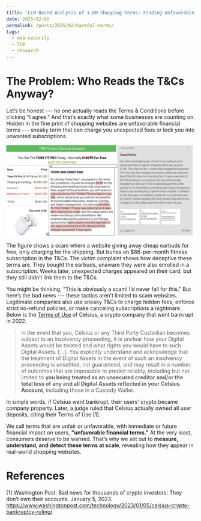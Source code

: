 ```yaml
---
title: 'LLM-Based Analysis of 1.8M Shopping Terms: Finding Unfavorable Terms at Scale'
date: 2025-02-08
permalink: /posts/2025/02/harmful-terms/
tags:
  - web-security
  - llm
  - research
---
```

# The Problem: Who Reads the T&Cs Anyway?

Let’s be honest --- no one actually reads the Terms & Conditions before clicking "I agree." And that’s exactly what some businesses are counting on. Hidden in the fine print of shopping websites are unfavorable financial terms --- sneaky term that can charge you unexpected fees or lock you into unwanted subscriptions.


![Example of social-engineering scam facilitated by unfavorable terms](/images/harmful_terms/scam_example_tone_fit_pro.jpg)

The figure shows a scam where a website giving away cheap earbuds for free, only charging for the shipping. But buries an $86-per-month fitness subscription in the T&Cs. The victim complaint shows how deceptive these terms are. They bought the earbuds, unaware they were also enrolled in a subscription. Weeks later, unexpected charges appeared on their card, but they still didn’t link them to the T&Cs. 

You might be thinking, "This is obviously a scam! I’d never fall for this." But here’s the bad news --- these tactics aren’t limited to scam websites. Legitimate companies also use sneaky T&Cs to charge hidden fees, enforce strict no-refund policies, or make canceling subscriptions a nightmare. Below is the [Terms of Use](https://celsius.network/terms-of-use) of Celsius, a crypto company that went bankrupt in 2022.

> In the event that you, Celsius or any Third Party Custodian becomes subject to an insolvency proceeding, it is unclear how your Digital Assets would be treated and what rights you would have to such Digital Assets. [...]. You explicitly understand and acknowledge that the treatment of Digital Assets in the event of such an insolvency proceeding is unsettled, not guaranteed, and may result in a number of outcomes that are impossible to predict reliably, including but not limited to **you being treated as an unsecured creditor and/or the total loss of any and all Digital Assets reflected in your Celsius Account**, including those in a Custody Wallet.

In simple words, if Celsius went bankrupt, their users' crypto  became company property. Later, a judge ruled that Celsius actually owned all user deposits, citing their Terms of Use [1]. 


We call terms that are unfair or unfavorable, with immediate or future financial impact on users, **"unfavorable financial terms."** At the very least, consumers deserve to be warned. That’s why we set out to **measure, understand, and detect these terms at scale**, revealing how they appear in real-world shopping websites.


# References

[1] Washington Post. Bad news for thousands of crypto investors: They don’t own their accounts. January 5, 2023. https://www.washingtonpost.com/technology/2023/01/05/celsius-crypto-bankruptcy-ruling/

